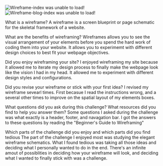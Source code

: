 
![Wireframe-index was unable to load!](eranchazan.github.io/wireframe-index.png)
![Wireframe-blog-index was unable to load!](eranchazan.github.io/wireframe-blog-index.png)

What is a wireframe?
A wireframe is a screen blueprint or page schematic for the skeletal framework of a website.  

What are the benefits of wireframing?
Wireframes allows you to see the visual arrangement of your elements before you spend the hard work of coding them into your website. It allows you to experimemt with different design choices to best fit your webpage objectives. 

Did you enjoy wireframing your site?
I enjoyed wireframing my site because it allowed me to iterate my design process to finally make the webpage look like the vision I had in my head. It allowed me to experiment with different design styles and configurations. 

Did you revise your wireframe or stick with your first idea?
I revised my wireframe sevearl times. First becasue I read the instructions wrong, and a several other times to improve on the spatial layout of my elements boxes. 

What questions did you ask during this challenge? What resources did you find to help you answer them?
Some questions I asked during the challenge was what exactly is a header, footer, and navagation bar. I got the answers to these questions by reading the "Beginner's Guide to Wireframing"

Which parts of the challenge did you enjoy and which parts did you find tedious
The part of the challenge I enjoyed most was studying the elegant wireframe schematics. What I found tedious was taking all those ideas and deciding what I personally wanted to do in the end. There's an infinite amout of possiblities in deciding how your wireframe will look, and deciding what I wanted to finally stick with was a challenge.  
